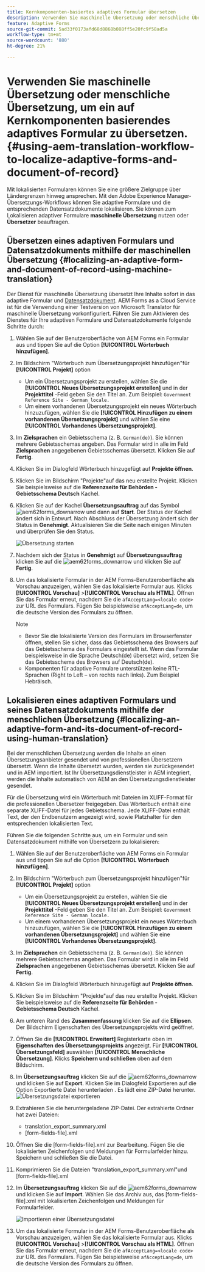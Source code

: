 ```yaml
---
title: Kernkomponenten-basiertes adaptives Formular übersetzen
description: Verwenden Sie maschinelle Übersetzung oder menschliche Übersetzung, um ein auf Kernkomponenten basierendes adaptives Formular zu übersetzen.
feature: Adaptive Forms
source-git-commit: 5ad33f0173afd68d8868b088ff5e20fc9f58ad5a
workflow-type: tm+mt
source-wordcount: '880'
ht-degree: 21%

---
```


# Verwenden Sie maschinelle Übersetzung oder menschliche Übersetzung, um ein auf Kernkomponenten basierendes adaptives Formular zu übersetzen. {#using-aem-translation-workflow-to-localize-adaptive-forms-and-document-of-record}

Mit lokalisierten Formularen können Sie eine größere Zielgruppe über Ländergrenzen hinweg ansprechen. Mit den Adobe Experience Manager-Übersetzungs-Workflows können Sie adaptive Formulare und die entsprechenden Datensatzdokumente lokalisieren. Sie können zum Lokalisieren adaptiver Formulare **maschinelle Übersetzung** nutzen oder **Übersetzer** beauftragen.

## Übersetzen eines adaptiven Formulars und Datensatzdokuments mithilfe der maschinellen Übersetzung {#localizing-an-adaptive-form-and-document-of-record-using-machine-translation}

Der Dienst für maschinelle Übersetzung übersetzt Ihre Inhalte sofort in das adaptive Formular und [Datensatzdokument](/help/forms/generate-document-of-record-core-components.md). AEM Forms as a Cloud Service ist für die Verwendung einer Testversion von Microsoft Translator für maschinelle Übersetzung vorkonfiguriert. Führen Sie zum Aktivieren des Dienstes für Ihre adaptiven Formulare und Datensatzdokumente folgende Schritte durch:

1. Wählen Sie auf der Benutzeroberfläche von AEM Forms ein Formular aus und tippen Sie auf die Option **[!UICONTROL Wörterbuch hinzufügen]**.
1. Im Bildschirm &quot;Wörterbuch zum Übersetzungsprojekt hinzufügen&quot;für **[!UICONTROL Projekt]** option

   * Um ein Übersetzungsprojekt zu erstellen, wählen Sie die **[!UICONTROL Neues Übersetzungsprojekt erstellen]** und in der **Projekttitel** -Feld geben Sie den Titel an. Zum Beispiel: `Government Reference Site - German locale.`
   * Um einem vorhandenen Übersetzungsprojekt ein neues Wörterbuch hinzuzufügen, wählen Sie die **[!UICONTROL Hinzufügen zu einem vorhandenen Übersetzungsprojekt]** und wählen Sie eine **[!UICONTROL Vorhandenes Übersetzungsprojekt]**.
1. Im **Zielsprachen** ein Gebietsschema (z. B. `German(de)`). Sie können mehrere Gebietsschemas angeben. Das Formular wird in alle im Feld **Zielsprachen** angegebenen Gebietsschemas übersetzt. Klicken Sie auf **Fertig**.
1. Klicken Sie im Dialogfeld Wörterbuch hinzugefügt auf **Projekte öffnen**.
1. Klicken Sie im Bildschirm &quot;Projekte&quot;auf das neu erstellte Projekt. Klicken Sie beispielsweise auf die **Referenzseite für Behörden - Gebietsschema Deutsch** Kachel.
1. Klicken Sie auf der Kachel **Übersetzungsauftrag** auf das Symbol ![aem62forms_downarrow](assets/aem62forms_downarrow.png) und dann auf **Start**. Der Status der Kachel ändert sich in Entwurf. Nach Abschluss der Übersetzung ändert sich der Status in **Genehmigt**. Aktualisieren Sie die Seite nach einigen Minuten und überprüfen Sie den Status.

   ![Übersetzung starten](/help/forms/assets/adaptive-forms-core-components-start-translation.png)
1. Nachdem sich der Status in **Genehmigt** auf **Übersetzungsauftrag** klicken Sie auf die ![aem62forms_downarrow](assets/aem62forms_downarrow.png) und klicken Sie auf **Fertig**.

1. Um das lokalisierte Formular in der AEM Forms-Benutzeroberfläche als Vorschau anzuzeigen, wählen Sie das lokalisierte Formular aus. Klicks **[!UICONTROL Vorschau]** >**[!UICONTROL Vorschau als HTML]**. Öffnen Sie das Formular erneut, nachdem Sie die `afAcceptLang=<locale code>` zur URL des Formulars. Fügen Sie beispielsweise `afAcceptLang=de`, um die deutsche Version des Formulars zu öffnen.


   >[!NOTE]
   >
   >* Bevor Sie die lokalisierte Version des Formulars im Browserfenster öffnen, stellen Sie sicher, dass das Gebietsschema des Browsers auf das Gebietsschema des Formulars eingestellt ist. Wenn das Formular beispielsweise in die Sprache Deutsch(de) übersetzt wird, setzen Sie das Gebietsschema des Browsers auf Deutsch(de).
   >* Komponenten für adaptive Formulare unterstützen keine RTL-Sprachen (Right to Left – von rechts nach links). Zum Beispiel Hebräisch.

<!-- 
   Along with the Adaptive form, the auto-generated document of record is also localized.

   For more information on Document of Record settings and configuration, see:

   [Document of Record Template](/help/forms/using/generate-document-of-record-for-non-xfa-based-adaptive-forms.md#p-document-of-record-template-configuration-p)

   [Document of Record settings](/help/forms/using/generate-document-of-record-for-non-xfa-based-adaptive-forms.md#p-document-of-record-settings-p)

1. [Customize the branding information of the document of record](/help/forms/using/generate-document-of-record-for-non-xfa-based-adaptive-forms.md) and ensure that the browser locale is set to the same language to which you have localized the Adaptive Form using machine language. The browser locale helps localize the branding information in the document of record.
1. To view the localized document of record, tap Generate Preview. The document of record PDF is generated and opened in a new tab in your browser.

-->

## Lokalisieren eines adaptiven Formulars und seines Datensatzdokuments mithilfe der menschlichen Übersetzung {#localizing-an-adaptive-form-and-its-document-of-record-using-human-translation}

Bei der menschlichen Übersetzung werden die Inhalte an einen Übersetzungsanbieter gesendet und von professionellen Übersetzern übersetzt. Wenn die Inhalte übersetzt wurden, werden sie zurückgesendet und in AEM importiert. Ist Ihr Übersetzungsdienstleister in AEM integriert, werden die Inhalte automatisch von AEM an den Übersetzungsdienstleister gesendet.

Für die Übersetzung wird ein Wörterbuch mit Dateien im XLIFF-Format für die professionellen Übersetzer freigegeben. Das Wörterbuch enthält eine separate XLIFF-Datei für jedes Gebietsschema. Jede XLIFF-Datei enthält Text, der den Endbenutzern angezeigt wird, sowie Platzhalter für den entsprechenden lokalisierten Text.

Führen Sie die folgenden Schritte aus, um ein Formular und sein Datensatzdokument mithilfe von Übersetzern zu lokalisieren:

1. Wählen Sie auf der Benutzeroberfläche von AEM Forms ein Formular aus und tippen Sie auf die Option **[!UICONTROL Wörterbuch hinzufügen]**.
1. Im Bildschirm &quot;Wörterbuch zum Übersetzungsprojekt hinzufügen&quot;für **[!UICONTROL Projekt]** option

   * Um ein Übersetzungsprojekt zu erstellen, wählen Sie die **[!UICONTROL Neues Übersetzungsprojekt erstellen]** und in der **Projekttitel** -Feld geben Sie den Titel an. Zum Beispiel: `Government Reference Site - German locale.`
   * Um einem vorhandenen Übersetzungsprojekt ein neues Wörterbuch hinzuzufügen, wählen Sie die **[!UICONTROL Hinzufügen zu einem vorhandenen Übersetzungsprojekt]** und wählen Sie eine **[!UICONTROL Vorhandenes Übersetzungsprojekt]**.
1. Im **Zielsprachen** ein Gebietsschema (z. B. `German(de)`). Sie können mehrere Gebietsschemas angeben. Das Formular wird in alle im Feld **Zielsprachen** angegebenen Gebietsschemas übersetzt. Klicken Sie auf **Fertig**.
1. Klicken Sie im Dialogfeld Wörterbuch hinzugefügt auf **Projekte öffnen**.
1. Klicken Sie im Bildschirm &quot;Projekte&quot;auf das neu erstellte Projekt. Klicken Sie beispielsweise auf die **Referenzseite für Behörden - Gebietsschema Deutsch** Kachel.
1. Am unteren Rand des **Zusammenfassung** klicken Sie auf die **Ellipsen**. Der Bildschirm Eigenschaften des Übersetzungsprojekts wird geöffnet.
1. Öffnen Sie die **[!UICONTROL Erweitert]** Registerkarte oben im **Eigenschaften des Übersetzungsprojekts** angezeigt. Für **[!UICONTROL Übersetzungsfeld]** auswählen **[!UICONTROL Menschliche Übersetzung]**. Klicks **Speichern und schließen** oben auf dem Bildschirm.
1. Im **Übersetzungsauftrag** klicken Sie auf die ![aem62forms_downarrow](assets/aem62forms_downarrow.png) und klicken Sie auf **Export**. Klicken Sie im Dialogfeld Exportieren auf die Option Exportierte Datei herunterladen . Es lädt eine ZIP-Datei herunter.
   ![Übersetzungsdatei exportieren](/help/forms/assets/adaptive-forms-core-components-start-translation-export.png)
1. Extrahieren Sie die heruntergeladene ZIP-Datei. Der extrahierte Ordner hat zwei Dateien:
   * translation_export_summary.xml
   * [form-fields-file].xml
1. Öffnen Sie die [form-fields-file].xml zur Bearbeitung. Fügen Sie die lokalisierten Zeichenfolgen und Meldungen für Formularfelder hinzu. Speichern und schließen Sie die Datei.
1. Komprimieren Sie die Dateien &quot;translation_export_summary.xml&quot;und [form-fields-file].xml
1. Im **Übersetzungsauftrag** klicken Sie auf die ![aem62forms_downarrow](assets/aem62forms_downarrow.png) und klicken Sie auf **Import**. Wählen Sie das Archiv aus, das [form-fields-file].xml mit lokalisierten Zeichenfolgen und Meldungen für Formularfelder.

   ![Importieren einer Übersetzungsdatei](/help/forms/assets/adaptive-forms-core-components-start-translation-import.png)

1. Um das lokalisierte Formular in der AEM Forms-Benutzeroberfläche als Vorschau anzuzeigen, wählen Sie das lokalisierte Formular aus. Klicks **[!UICONTROL Vorschau]** >**[!UICONTROL Vorschau als HTML]**. Öffnen Sie das Formular erneut, nachdem Sie die `afAcceptLang=<locale code>` zur URL des Formulars. Fügen Sie beispielsweise `afAcceptLang=de`, um die deutsche Version des Formulars zu öffnen.

